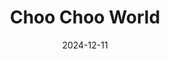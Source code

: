 ---
title: Choo Choo World
description: A research project by <a href="https://lusion.co/">Lusion</a>, aimed to create an enjoyable mini game for all ages, demonstrating web technology's potential.
url: https://choochooworld.com
date: 2024-12-11
rss: true
---